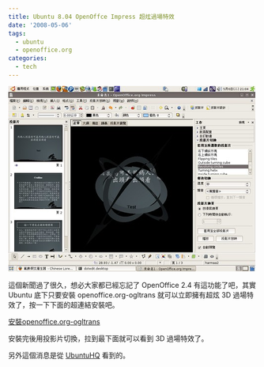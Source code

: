 ```yaml
---
title: Ubuntu 8.04 OpenOffce Impress 超炫過場特效
date: '2008-05-06'
tags:
  - ubuntu
  - openoffice.org
categories:
  - tech
---
```

[![OpenOffice 超炫 3D 過場動畫](images/0.jpg)](http://www.flickr.com/photos/yurenju/2470166965/ "Flickr 上 yurenju 的 OpenOffice 超炫 3D 過場動畫")  
  
這個新聞過了很久，想必大家都已經忘記了 OpenOffice 2.4 有這功能了吧，其實 Ubuntu 底下只要安裝 openoffice.org-ogltrans 就可以立即擁有超炫 3D 過場特效了，按一下下面的超連結安裝吧。  
  
[安裝openoffice.org-ogltrans](apt:openoffice.org-ogltrans)  
  
安裝完後用投影片切換，拉到最下面就可以看到 3D 過場特效了。  
  
另外這個消息是從 [UbuntuHQ](http://www.ubuntuhq.com/content/install-3d-transitions-openoffice-2.4-0) 看到的。